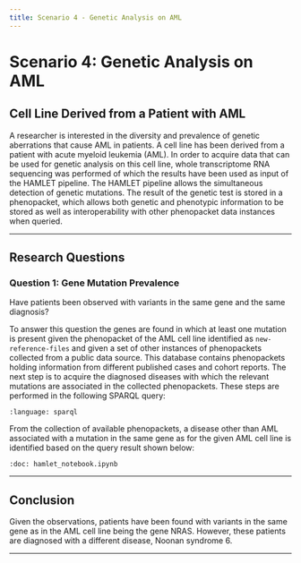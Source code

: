 ```yaml
---
title: Scenario 4 - Genetic Analysis on AML
---
```


# Scenario 4: Genetic Analysis on AML

## Cell Line Derived from a Patient with AML

A researcher is interested in the diversity and prevalence of genetic aberrations that cause AML in patients. A cell line has been derived from a patient with acute myeloid leukemia (AML). In order to acquire data that can be used for genetic analysis on this cell line, whole transcriptome RNA sequencing was performed of which the results have been used as input of the HAMLET pipeline. The HAMLET pipeline allows the simultaneous detection of genetic mutations. The result of the genetic test is stored in a phenopacket, which allows both genetic and phenotypic information to be stored as well as interoperability with other phenopacket data instances when queried.

---

## Research Questions

### Question 1: Gene Mutation Prevalence

Have patients been observed with variants in the same gene and the same diagnosis?

To answer this question the genes are found in which at least one mutation is present given the phenopacket of the AML cell line identified as `new-reference-files` and given a set of other instances of phenopackets collected from a public data source. This database contains phenopackets holding information from different published cases and cohort reports. The next step is to acquire the diagnosed diseases with which the relevant mutations are associated in the collected phenopackets. These steps are performed in the following SPARQL query:

```{literalinclude} SPARQL/scenario_4/question1_a.rq
:language: sparql
```

From the collection of available phenopackets, a disease other than AML associated with a mutation in the same gene as for the given AML cell line is identified based on the query result shown below:

```{glue} scenario4_diagnosis
:doc: hamlet_notebook.ipynb
```

---

## Conclusion

Given the observations, patients have been found with variants in the same gene as in the AML cell line being the gene NRAS. However, these patients are diagnosed with a different disease, Noonan syndrome 6. 

---